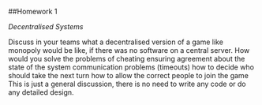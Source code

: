 
##Homework 1

*Decentralised Systems*

Discuss in your teams what a decentralised version of a game like monopoly would be
like, if there was no software on a central server.
How would you solve the problems of
cheating
ensuring agreement about the state of the system
communication problems (timeouts)
how to decide who should take the next turn
how to allow the correct people to join the game
This is just a general discussion, there is no need to write any code or do any detailed
design.